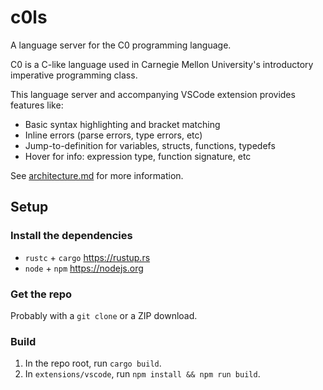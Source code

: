 # c0ls

A language server for the C0 programming language.

C0 is a C-like language used in Carnegie Mellon University's introductory
imperative programming class.

This language server and accompanying VSCode extension provides features like:

- Basic syntax highlighting and bracket matching
- Inline errors (parse errors, type errors, etc)
- Jump-to-definition for variables, structs, functions, typedefs
- Hover for info: expression type, function signature, etc

See [architecture.md](docs/architecture.md) for more information.

## Setup

### Install the dependencies

- `rustc` + `cargo` https://rustup.rs
- `node` + `npm` https://nodejs.org

### Get the repo

Probably with a `git clone` or a ZIP download.

### Build

1. In the repo root, run `cargo build`.
2. In `extensions/vscode`, run `npm install && npm run build`.
